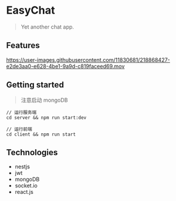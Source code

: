 # EasyChat
> Yet another chat app.

## Features



https://user-images.githubusercontent.com/11830681/218868427-e2de3aa0-e628-4be1-9a9d-c819faceed69.mov





## Getting started

> 注意启动 mongoDB

```
// 运行服务端
cd server && npm run start:dev

// 运行前端
cd client && npm run start
```

## Technologies
- nestjs
- jwt
- mongoDB
- socket.io
- react.js


